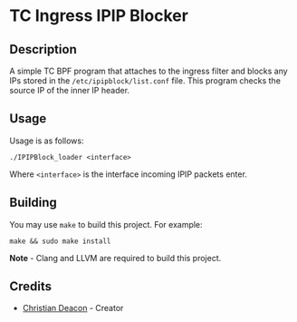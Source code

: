 # TC Ingress IPIP Blocker
## Description
A simple TC BPF program that attaches to the ingress filter and blocks any IPs stored in the `/etc/ipipblock/list.conf` file. This program checks the source IP of the inner IP header.

## Usage
Usage is as follows:

```
./IPIPBlock_loader <interface>
```

Where `<interface>` is the interface incoming IPIP packets enter.

## Building
You may use `make` to build this project. For example:

```
make && sudo make install
```

**Note** - Clang and LLVM are required to build this project.

## Credits
* [Christian Deacon](https://www.linkedin.com/in/christian-deacon-902042186/) - Creator